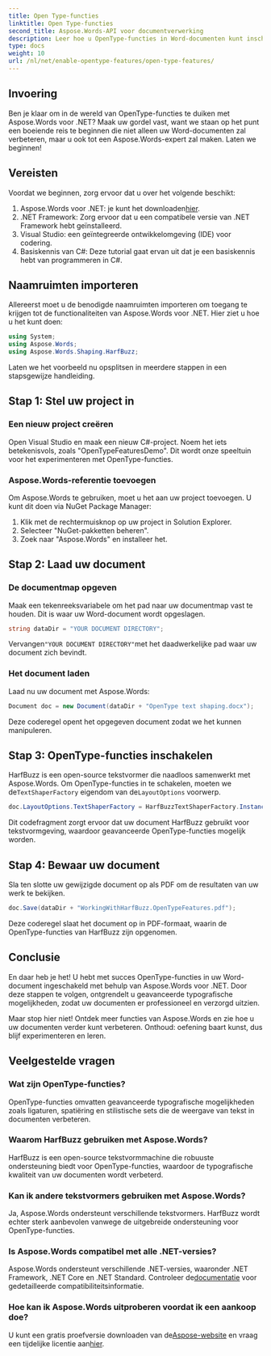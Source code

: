 ```yaml
---
title: Open Type-functies
linktitle: Open Type-functies
second_title: Aspose.Words-API voor documentverwerking
description: Leer hoe u OpenType-functies in Word-documenten kunt inschakelen met Aspose.Words voor .NET met deze gedetailleerde, stapsgewijze handleiding.
type: docs
weight: 10
url: /nl/net/enable-opentype-features/open-type-features/
---
```

## Invoering

Ben je klaar om in de wereld van OpenType-functies te duiken met Aspose.Words voor .NET? Maak uw gordel vast, want we staan op het punt een boeiende reis te beginnen die niet alleen uw Word-documenten zal verbeteren, maar u ook tot een Aspose.Words-expert zal maken. Laten we beginnen!

## Vereisten

Voordat we beginnen, zorg ervoor dat u over het volgende beschikt:

1.  Aspose.Words voor .NET: je kunt het downloaden[hier](https://releases.aspose.com/words/net/).
2. .NET Framework: Zorg ervoor dat u een compatibele versie van .NET Framework hebt geïnstalleerd.
3. Visual Studio: een geïntegreerde ontwikkelomgeving (IDE) voor codering.
4. Basiskennis van C#: Deze tutorial gaat ervan uit dat je een basiskennis hebt van programmeren in C#.

## Naamruimten importeren

Allereerst moet u de benodigde naamruimten importeren om toegang te krijgen tot de functionaliteiten van Aspose.Words voor .NET. Hier ziet u hoe u het kunt doen:

```csharp
using System;
using Aspose.Words;
using Aspose.Words.Shaping.HarfBuzz;
```

Laten we het voorbeeld nu opsplitsen in meerdere stappen in een stapsgewijze handleiding.

## Stap 1: Stel uw project in

### Een nieuw project creëren

Open Visual Studio en maak een nieuw C#-project. Noem het iets betekenisvols, zoals "OpenTypeFeaturesDemo". Dit wordt onze speeltuin voor het experimenteren met OpenType-functies.

### Aspose.Words-referentie toevoegen

Om Aspose.Words te gebruiken, moet u het aan uw project toevoegen. U kunt dit doen via NuGet Package Manager:

1. Klik met de rechtermuisknop op uw project in Solution Explorer.
2. Selecteer "NuGet-pakketten beheren".
3. Zoek naar "Aspose.Words" en installeer het.

## Stap 2: Laad uw document

### De documentmap opgeven

Maak een tekenreeksvariabele om het pad naar uw documentmap vast te houden. Dit is waar uw Word-document wordt opgeslagen.

```csharp
string dataDir = "YOUR DOCUMENT DIRECTORY";
```

 Vervangen`"YOUR DOCUMENT DIRECTORY"`met het daadwerkelijke pad waar uw document zich bevindt.

### Het document laden

Laad nu uw document met Aspose.Words:

```csharp
Document doc = new Document(dataDir + "OpenType text shaping.docx");
```

Deze coderegel opent het opgegeven document zodat we het kunnen manipuleren.

## Stap 3: OpenType-functies inschakelen

 HarfBuzz is een open-source tekstvormer die naadloos samenwerkt met Aspose.Words. Om OpenType-functies in te schakelen, moeten we de`TextShaperFactory` eigendom van de`LayoutOptions` voorwerp.

```csharp
doc.LayoutOptions.TextShaperFactory = HarfBuzzTextShaperFactory.Instance;
```

Dit codefragment zorgt ervoor dat uw document HarfBuzz gebruikt voor tekstvormgeving, waardoor geavanceerde OpenType-functies mogelijk worden.

## Stap 4: Bewaar uw document

Sla ten slotte uw gewijzigde document op als PDF om de resultaten van uw werk te bekijken.

```csharp
doc.Save(dataDir + "WorkingWithHarfBuzz.OpenTypeFeatures.pdf");
```

Deze coderegel slaat het document op in PDF-formaat, waarin de OpenType-functies van HarfBuzz zijn opgenomen.

## Conclusie

En daar heb je het! U hebt met succes OpenType-functies in uw Word-document ingeschakeld met behulp van Aspose.Words voor .NET. Door deze stappen te volgen, ontgrendelt u geavanceerde typografische mogelijkheden, zodat uw documenten er professioneel en verzorgd uitzien.

Maar stop hier niet! Ontdek meer functies van Aspose.Words en zie hoe u uw documenten verder kunt verbeteren. Onthoud: oefening baart kunst, dus blijf experimenteren en leren.

## Veelgestelde vragen

### Wat zijn OpenType-functies?
OpenType-functies omvatten geavanceerde typografische mogelijkheden zoals ligaturen, spatiëring en stilistische sets die de weergave van tekst in documenten verbeteren.

### Waarom HarfBuzz gebruiken met Aspose.Words?
HarfBuzz is een open-source tekstvormmachine die robuuste ondersteuning biedt voor OpenType-functies, waardoor de typografische kwaliteit van uw documenten wordt verbeterd.

### Kan ik andere tekstvormers gebruiken met Aspose.Words?
Ja, Aspose.Words ondersteunt verschillende tekstvormers. HarfBuzz wordt echter sterk aanbevolen vanwege de uitgebreide ondersteuning voor OpenType-functies.

### Is Aspose.Words compatibel met alle .NET-versies?
 Aspose.Words ondersteunt verschillende .NET-versies, waaronder .NET Framework, .NET Core en .NET Standard. Controleer de[documentatie](https://reference.aspose.com/words/net/) voor gedetailleerde compatibiliteitsinformatie.

### Hoe kan ik Aspose.Words uitproberen voordat ik een aankoop doe?
 U kunt een gratis proefversie downloaden van de[Aspose-website](https://releases.aspose.com/) en vraag een tijdelijke licentie aan[hier](https://purchase.aspose.com/temporary-license/).